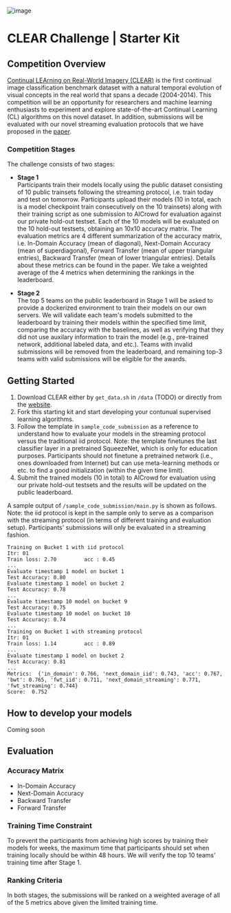 ![image](https://user-images.githubusercontent.com/44150278/160446113-fd603153-79a3-45ad-b72a-508809e6d49f.png)
# CLEAR Challenge | Starter Kit

## Competition Overview
[Continual LEArning on Real-World Imagery (CLEAR)](https://clear-benchmark.github.io/) is the first continual image classification benchmark dataset with a natural temporal evolution of visual concepts in the real world that spans a decade (2004-2014). This competition will be an opportunity for researchers and machine learning enthusiasts to experiment and explore state-of-the-art Continual Learning (CL) algorithms on this novel dataset. In addition, submissions will be evaluated with our novel streaming evaluation protocols that we have proposed in the [paper](https://arxiv.org/abs/2201.06289). 

### Competition Stages
The challenge consists of two stages: 
- **Stage 1**  
Participants train their models locally using the public dataset consisting of 10 public trainsets following the streaming protocol, i.e. train today and test on tomorrow. Participants upload their models (10 in total, each is a model checkpoint train consecutively on the 10 trainsets) along with their training script as one submission to AICrowd for evaluation against our private hold-out testset. Each of the 10 models will be evaluated on the 10 hold-out testsets, obtaining an 10x10 accuracy matrix. The evaluation metrics are 4 different summarization of the accuracy matrix, i.e. In-Domain Accuracy (mean of diagonal), Next-Domain Accuracy (mean of superdiagonal), Forward Transfer (mean of upper triangular entries), Backward Transfer (mean of lower triangular entries). Details about these metrics can be found in the paper. We take a weighted average of the 4 metrics when determining the rankings in  the leaderboard.

- **Stage 2**  
The top 5 teams on the public leaderboard in Stage 1 will be asked to provide a dockerized environment to train their models on our own servers. We will validate each team's models submitted to the leaderboard by training their models within the specified time limit, comparing the accuracy with the baselines, as well as verifying that they did not use auxilary information to train the model (e.g., pre-trained network, additional labeled data, and etc.). Teams with invalid submissions will be removed from the leaderboard, and remaining top-3 teams with valid submissions will be eligible for the awards.

## Getting Started
1. Download CLEAR either by ```get_data.sh``` in ```/data``` (TODO) or directly from the [website](https://clear-benchmark.github.io/).
2. Fork this starting kit and start developing your contunual supervised learning algorithms.
3. Follow the template in ```sample_code_submission``` as a reference to understand how to evaluate your models in the streaming protocol versus the traditional iid protocol. Note: the template finetunes the last classifier layer in a pretrained SqueezeNet, which is only for education purposes. Participants should not finetune a pretrained network (i.e., ones downloaded from Internet) but can use meta-learning methods or etc. to find a good initialization (within the given time limit).
4. Submit the trained models (10 in total) to AICrowd for evaluation using our private hold-out testsets and the results will be updated on the public leaderboard.
  
A sample output of ```/sample_code_submission/main.py``` is shown as follows. Note: the iid protocol is kept in the sample only to serve as a comparison with the streaming protocol (in terms of different training and evaluation setup). Participants' submissions will only be evaluated in a streaming fashion. 

```
Training on Bucket 1 with iid protocol
Itr: 01
Train loss: 2.70         acc : 0.45
...
Evaluate timestamp 1 model on bucket 1
Test Accuracy: 0.80
Evaluate timestamp 1 model on bucket 2
Test Accuracy: 0.78
...
Evaluate timestamp 10 model on bucket 9
Test Accuracy: 0.75
Evaluate timestamp 10 model on bucket 10
Test Accuracy: 0.74
...
Training on Bucket 1 with streaming protocol
Itr: 01
Train loss: 1.14         acc : 0.89
...
Evaluate timestamp 1 model on bucket 2
Test Accuracy: 0.81
...
Metrics:  {'in_domain': 0.766, 'next_domain_iid': 0.743, 'acc': 0.767, 'bwt': 0.765, 'fwt_iid': 0.711, 'next_domain_streaming': 0.771, 'fwt_streaming': 0.744}
Score:  0.752
```

## How to develop your models
Coming soon

## Evaluation
### Accuracy Matrix
* In-Domain Accuracy
* Next-Domain Accuracy
* Backward Transfer
* Forward Transfer
  
### Training Time Constraint
To prevent the participants from achieving high scores by training their models for weeks, the maximum time that participants should set when training locally should be within 48 hours. We will verify the top 10 teams' training time after Stage 1. 
  
### Ranking Criteria
In both stages, the submissions will be ranked on a weighted average of all of the 5 metrics above given the limited training time. 
